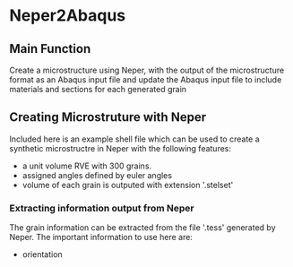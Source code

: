 # Neper2Abaqus
## Main Function
Create a microstructure using Neper, with the output of the microstructure format as an Abaqus input file and update the Abaqus input file to include materials and sections for each generated grain
## Creating Microstruture with Neper
Included here is an example shell file which can be used to create a synthetic microstructre in Neper with the following features:
* a unit volume RVE with 300 grains.
* assigned angles defined by euler angles
* volume of each grain is outputed with extension '.stelset'
### Extracting information output from Neper
The grain information can be extracted from the file '.tess' generated by Neper.
The important information to use here are:
* orientation
